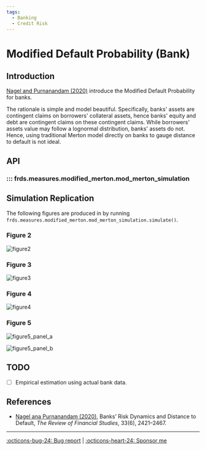 ```yaml
---
tags:
  - Banking
  - Credit Risk
---
```


# Modified Default Probability (Bank)

## Introduction

[Nagel and Purnanandam (2020)](https://doi.org/10.1093/rfs/hhz125) introduce the Modified Default Probability for banks. 

The rationale is simple and model beautiful. Specifically, banks' assets are contingent claims on borrowers' collateral assets, hence banks' equity and debt are contingent claims on these contingent claims. While borrowers' assets value may follow a lognormal distribution, banks' assets do not. Hence, using traditional Merton model directly on banks to gauge distance to default is not ideal.


## API

### ::: frds.measures.modified_merton.mod_merton_simulation

## Simulation Replication

The following figures are produced in by running `frds.measures.modified_merton.mod_merton_simulation.simulate()`.

### Figure 2

![figure2](https://github.com/mgao6767/frds/blob/main/docs/images/NagelPurnanandam2020/figure2_PayoffsAtDMat.png?raw=true)

### Figure 3

![figure3](https://github.com/mgao6767/frds/blob/main/docs/images/NagelPurnanandam2020/figure3_mVe.png?raw=true)

### Figure 4

![figure4](https://github.com/mgao6767/frds/blob/main/docs/images/NagelPurnanandam2020/figure4_mdef.png?raw=true)

### Figure 5

![figure5_panel_a](https://github.com/mgao6767/frds/blob/main/docs/images/NagelPurnanandam2020/figure5_panel_a_mdefsingles.png?raw=true)

![figure5_panel_b](https://github.com/mgao6767/frds/blob/main/docs/images/NagelPurnanandam2020/figure5_panel_b_mertalt.png?raw=true)

## TODO

- [ ] Empirical estimation using actual bank data.

## References

* [Nagel ana Purnanandam (2020)](https://doi.org/10.1093/rfs/hhz125), Banks’ Risk Dynamics and Distance to Default, *The Review of Financial Studies*, 33(6), 2421–2467.

---

[:octicons-bug-24: Bug report](https://github.com/mgao6767/frds/issues/new?assignees=mgao6767&labels=&template=bug_report.md&title=%5BBUG%5D) | [:octicons-heart-24: Sponsor me](https://github.com/sponsors/mgao6767)